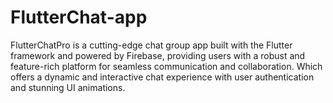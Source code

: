 # FlutterChat-app
FlutterChatPro is a cutting-edge chat group app built with the Flutter framework and powered by Firebase, providing users with a robust and feature-rich platform for seamless communication and collaboration. Which offers a dynamic and interactive chat experience with user authentication and stunning UI animations.
